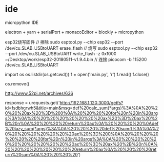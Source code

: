 # ide
micropython IDE


electron + yarn + serialPort + monacoEditor + blockly + micropython


esp32烧写固件
// 擦除
sudo esptool.py --chip esp32 --port /dev/cu.SLAB_USBtoUART erase_flash
// 烧写
sudo esptool.py --chip esp32 --port /dev/cu.SLAB_USBtoUART write_flash -z 0x1000 ~/Desktop/work/esp32-20180511-v1.9.4.bin
// 连接
picocom -b 115200 /dev/cu.SLAB_USBtoUART

import os
os.listdir(os.getcwd())
f = open('main.py', 'r')
f.read()
f.close()



os.remove()

http://www.52pi.net/archives/636







response = urequests.get('http://192.168.1.120:3000/getfs?id=fsdbhgrwh5&title=main&msg=def%20calc_sum(*args)%3A%0A%20%20%20%20ax%20%3D%200%0A%20%20%20%20for%20n%20in%20args%3A%0A%20%20%20%20%20%20%20%20ax%20%3D%20ax%20%2B%20n%0A%20%20%20%20return%20ax%0A%20%20%20%20%0Adef%20lazy_sum(*args)%3A%0A%20%20%20%20def%20sum()%3A%0A%20%20%20%20%20%20%20%20ax%20%3D%200%0A%20%20%20%20%20%20%20%20for%20n%20in%20args%3A%0A%20%20%20%20%20%20%20%20%20%20%20%20ax%20%3D%20ax%20%2B%20n%0A%20%20%20%20%20%20%20%20return%20ax%0A%20%20%20%20return%20sum%0A%20%20%20%20')